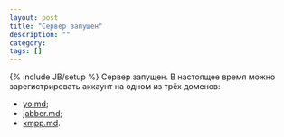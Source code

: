 ```yaml
---
layout: post
title: "Сервер запущен"
description: ""
category:
tags: []
---
```

{% include JB/setup %}
Сервер запущен. В настоящее время можно зарегистрировать аккаунт на одном из трёх доменов:</p>
<ul>
	<li><a href="http://yo.md:5280/register/">yo.md</a>;</li>
	<li><a href="http://jabber.md:5280/register/">jabber.md</a>;</li>
	<li><a href="http://xmpp.md:5280/register/">xmpp.md</a>.</li>
</ul>
